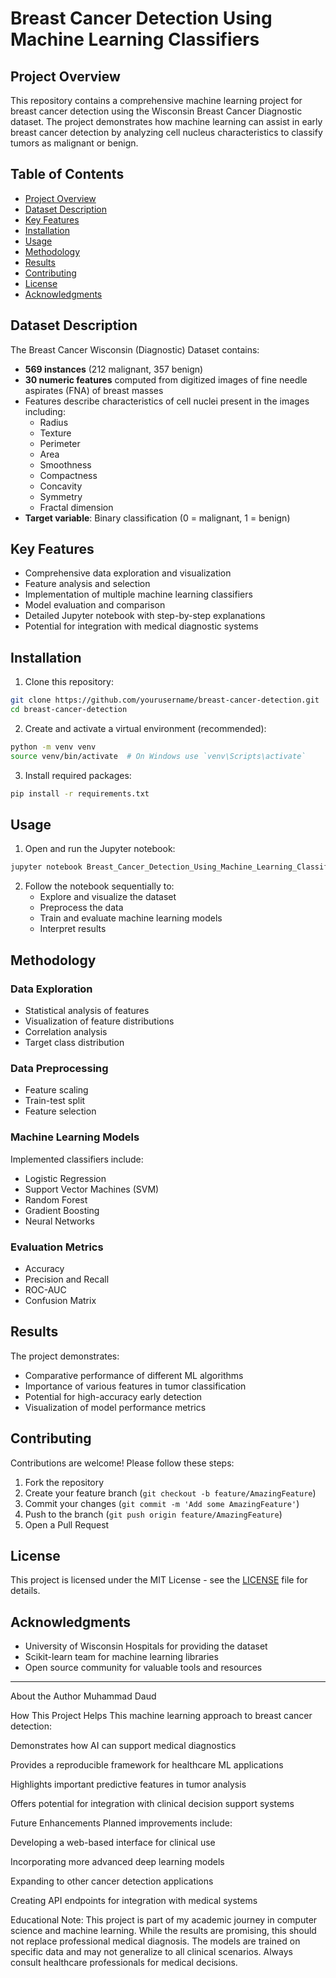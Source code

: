 # Breast Cancer Detection Using Machine Learning Classifiers

## Project Overview

This repository contains a comprehensive machine learning project for breast cancer detection using the Wisconsin Breast Cancer Diagnostic dataset. The project demonstrates how machine learning can assist in early breast cancer detection by analyzing cell nucleus characteristics to classify tumors as malignant or benign.

## Table of Contents
- [Project Overview](#project-overview)
- [Dataset Description](#dataset-description)
- [Key Features](#key-features)
- [Installation](#installation)
- [Usage](#usage)
- [Methodology](#methodology)
- [Results](#results)
- [Contributing](#contributing)
- [License](#license)
- [Acknowledgments](#acknowledgments)

## Dataset Description

The Breast Cancer Wisconsin (Diagnostic) Dataset contains:
- **569 instances** (212 malignant, 357 benign)
- **30 numeric features** computed from digitized images of fine needle aspirates (FNA) of breast masses
- Features describe characteristics of cell nuclei present in the images including:
  - Radius
  - Texture
  - Perimeter
  - Area
  - Smoothness
  - Compactness
  - Concavity
  - Symmetry
  - Fractal dimension
- **Target variable**: Binary classification (0 = malignant, 1 = benign)

## Key Features

- Comprehensive data exploration and visualization
- Feature analysis and selection
- Implementation of multiple machine learning classifiers
- Model evaluation and comparison
- Detailed Jupyter notebook with step-by-step explanations
- Potential for integration with medical diagnostic systems

## Installation

1. Clone this repository:
```bash
git clone https://github.com/yourusername/breast-cancer-detection.git
cd breast-cancer-detection
```

2. Create and activate a virtual environment (recommended):
```bash
python -m venv venv
source venv/bin/activate  # On Windows use `venv\Scripts\activate`
```

3. Install required packages:
```bash
pip install -r requirements.txt
```

## Usage

1. Open and run the Jupyter notebook:
```bash
jupyter notebook Breast_Cancer_Detection_Using_Machine_Learning_Classifier.ipynb
```

2. Follow the notebook sequentially to:
   - Explore and visualize the dataset
   - Preprocess the data
   - Train and evaluate machine learning models
   - Interpret results

## Methodology

### Data Exploration
- Statistical analysis of features
- Visualization of feature distributions
- Correlation analysis
- Target class distribution

### Data Preprocessing
- Feature scaling
- Train-test split
- Feature selection

### Machine Learning Models
Implemented classifiers include:
- Logistic Regression
- Support Vector Machines (SVM)
- Random Forest
- Gradient Boosting
- Neural Networks

### Evaluation Metrics
- Accuracy
- Precision and Recall
- ROC-AUC
- Confusion Matrix

## Results

The project demonstrates:
- Comparative performance of different ML algorithms
- Importance of various features in tumor classification
- Potential for high-accuracy early detection
- Visualization of model performance metrics

## Contributing

Contributions are welcome! Please follow these steps:
1. Fork the repository
2. Create your feature branch (`git checkout -b feature/AmazingFeature`)
3. Commit your changes (`git commit -m 'Add some AmazingFeature'`)
4. Push to the branch (`git push origin feature/AmazingFeature`)
5. Open a Pull Request

## License

This project is licensed under the MIT License - see the [LICENSE](LICENSE) file for details.

## Acknowledgments

- University of Wisconsin Hospitals for providing the dataset
- Scikit-learn team for machine learning libraries
- Open source community for valuable tools and resources

---

About the Author
Muhammad Daud


How This Project Helps
This machine learning approach to breast cancer detection:

Demonstrates how AI can support medical diagnostics

Provides a reproducible framework for healthcare ML applications

Highlights important predictive features in tumor analysis

Offers potential for integration with clinical decision support systems

Future Enhancements
Planned improvements include:

Developing a web-based interface for clinical use

Incorporating more advanced deep learning models

Expanding to other cancer detection applications

Creating API endpoints for integration with medical systems


Educational Note: This project is part of my academic journey in computer science and machine learning. While the results are promising, this should not replace professional medical diagnosis. The models are trained on specific data and may not generalize to all clinical scenarios. Always consult healthcare professionals for medical decisions.
